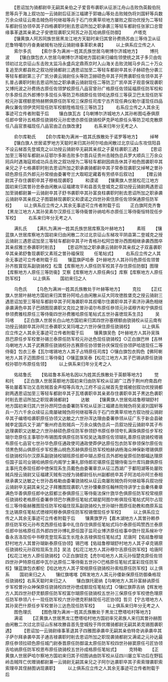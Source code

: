 <!-- { "loadSidebar": true } -->
　　【恩诏加为骑都尉卒无嗣其亲伯之子爱音布袭职从征浙江舟山击败伪英毅伯阮思等兵于海上叙功加一云骑尉后征浙江福建于郭塘山等处击败贼伪将刘国轩等兵数万余众续征云南击贼伪将何继祖等兵于石门坎黄草坝地方屡败之叙功优授为二等轻车都尉任协领卒其子四格袭职时削去恩诏所加之职承袭三等轻车都尉任张家口总管缘事革退其亲弟之子安徳现袭职又阿苏之孙瓦哈纳原任防御】
　　卢塔克
　　【镶黄旗人阿苏同族世居黑龙江地方天聪时来归其曾孙费扬苏由三等侍卫从征厄鲁特噶尔丹奋勇破贼有功授云骑尉缘事革职未袭】
　　以上俱系应立传之人
　　索尔多氏
　　【索尔多为满洲一姓其氏族世居乌喇博尔济城地方】
　　博托波
　　【镶白旗包衣人世居乌喇博尔济城地方国初来归编佐领使统之其子多贝由佐领初过北京征山东击败太监冯永盛兵定鼎燕京时入山海关击败流贼马步兵二十万众复追至庆都县败之叙功授骑都尉三遇恩诏加至二等轻车都尉卒其长子赫硕色分袭三等轻车都尉第三子广凯分袭云骑尉任头等防卫赫硕色卒其子阿赉袭职任佐领卒其子扎普占袭职时削去恩诏所加之职承袭云骑尉现任二等防卫广凯卒其子观音保现袭职又博托波之孙费扬古原任佐领梦蛟原任八品官曾孙广格原任佐领延福原任防军校和尔多原任员外郎博尔多现任头等防卫布顔原任佐领哈达原任三等获卫巴太现任防军校元孙富楞额恩特赫黙俱原任防军校三保原任司库宁古齐现任典仪勒尔谨现任四品典仪兼佐领伊灵阿现任防军校额陞格现任三等防卫】
　　右系应立传之人其余无事迹可立传者附载于后
　　镶白旗瓦古【乌喇博尔济城地方人其孙彬图屯泰俱原任郎中曾孙五格原任骁骑校元孙宏徳亦原任骁骑校萨克萨哈原任头等防卫哈克散原任八品官景福现任八品官由正白旗改隶】
　　右系来归年分无考之人














　　俞尔库勒氏
　　【俞尔库勒为满洲一姓其氏族散处于诺罗等地方】
　　绰琴
　　【镶白旗人世居诺罗地方天聪时来归其孙阿尔哈由闲散过北京征山东攻信阳县不设云梯首先登城克之以功授云骑尉卒无嗣其亲叔之子夏柱袭职三遇】
　　【恩诏加至三等轻车都尉从征鄂尔多斯击败多尔晋兵征贵州击贼伪总兵罗大顺兵三万余众囘兵时遇海寇郑成功兵击败之叙功授为二等轻车都尉因病告休其子柏色图袭职卒其亲兄之子七格袭职时削去恩诏所加之职承袭骑都尉卒其子常泰现袭职又绰琴之曽孙硕色原任员外郎元孙常绶由委署夸兰大取昭定藏着有劳绩卒后叙功】
　　【赠云骑尉其子存住袭职卒其子穆格现袭职】
　　和谟诺
　　【镶黄旗人世居松花江地方国初来归其曽孙忠泰由闲散从征福建攻平和县首先登城克之叙功授云骑尉两遇恩诏加至骑都尉兼一云骑尉卒其子舒书袭职卒其孙富良柱袭职时削去恩诏所加之职承袭云骑尉卒其亲叔之子图碧赫现袭职又和谟诺之四世孙索住原任佐领保通原任防军校】
　　以上俱系应立传之人其余无事迹可立传者附载于后
　　正白旗阿克齐鲁【黑龙江地方人其孙吴素尔汉原任三等侍衞曽孙纳哈布亦原任三等侍衞恒特现任步军校】
　　右系来归年分无考之人












　　满扎氏
　　【满扎为满洲一姓其氏族世居库察及叶赫地方】
　　素班
　　【镶蓝旗人世居库察地方国初来归由闲散二次过北京征山东梯攻平阴县第二登城克之授云骑尉三遇恩诏加至三等轻车都尉卒其子叶青格孙松阿岱曽孙西图相继承袭西图卒其亲叔雅兰泰袭职时削去】
　　【恩诏所加之职承袭云骑尉卒其亲叔之子双喜袭职卒其亲弟舒鲁现袭职又素班之曽孙福保现
　　任笔帖式】
　　右系应立传之人其余无事迹可立传者附载于后
　　镶蓝旗萨哈泰【叶赫地方人其孙玛色原任佐领曽孙齐胜寳现系副骁骑校】松霭【库察地方人原任防军校其子存住原任防御】图理【库察地方人原任三等防衞】艾察【库察地方人原任典仪】库察【库察地方人原任防军校】
　　以上俱系
　　国初来归之人

　　乌色氏
　　【乌色为满洲一姓其氏族散处于叶赫等地方】
　　克拉
　　【正红旗人世居叶赫地方国初来归其曽孙阿哈占由闲散从征大同攻徳胜堡克之授云骑尉三遇恩诏加至三等轻车都尉卒其子阿海袭职卒其叔噶尔住袭职卒其子索济孙满色相继承袭满色卒其子巴顔图现袭职又克拉之曽孙诺尔布原任叅领元孙诺穆齐和宁俱原任叅领费雅柱原任三等侍衞四世孙费雅哈原任笔帖式五世孙喜徳现系生员】
　　吴玛喀
　　【正白旗人世居长白山地方国初来归其四世孙塞楞额由骁骑校从征云南有功授云骑尉卒其孙阿兰泰袭职又吴玛喀之六世孙保住原任骁骑校】
　　以上俱系应立传之人其余无事迹可立传者附载于后
　　镶黄旗吴色【叶赫地方人其孙吴珠昂巴原任步军校曽孙锡兰泰原任防军校元孙达色现任骁骑校】○正白旗巴林【吉林乌喇地方人其子武赛原任骁骑校孙古赛原任协领曽孙庆保现任协领萨哈琏现任二等侍衞】包衣三泰【瓦尔喀锡地方人其子占特原任司库】○镶白旗包衣购色【佛阿喇地方人其子迈图原任三等侍衞】○镶蓝旗吴泰【松花江地方人其子巴锡讷原任骁骑校孙鄂尔布原任佐领】
　　以上俱系来归年分无考之人












　　佑祜鲁氏
　　【佑祜鲁本系地名因以为姓其氏族散处于英额等地方】
　　觉和托
　　【正白旗人世居英额地方国初来归由防军校从征湖广江西于荆州府南昌府等处屡着军功又击败贼首金声桓等兵攻九江府不设云梯首先登城被创叙功优授骑都尉两遇恩诏加至三等轻车都尉卒其子瓦塔袭职卒其亲弟存住袭职卒其子黒达色袭职时削去恩诏所加之职现袭骑都尉】
　　达敏
　　【镶黄旗人世居佑祜鲁穆瑚舒村地方国初来归其六世孙昂阿岱由委署防军校从征浙江福建击败贼伪将吴淑刘国轩等兵一万六千余众续征云南屡破贼伪将何继祖等兵于石门坎黄草坝地方叙功授云骑尉卒其子编塔哈袭职原任协领又达敏之六世孙浑达理由委署叅领从征广东于新会县破贼李定国兵又于湖广衡州府击败贼兵一万余众擒伪总兵一员叙功授云骑尉卒其子布达理袭职又达敏之六世孙赫硕色原任防军叅领舒书原任叅领夸扎满珠俱原任步军校瑚尔竒原任主事鄂尔布锡图库俱原任防军校吴达海原任佐领瑚礼善原任骁骑校塔锡布原任七品官七世孙华色原任通政使司通政使莽伊达原任包衣防军叅领保尔原任佐领黒色努山俱原任步军校惠山桃色苏赫俱原任防军校柏赫讷杨海众神保新塔锡俱原任骁骑校玛尔汉原系副骁骑校瑚班原任郎中瑚占原任员外郎柏叟原任防御福达理原任国子监司业锡哈纳原任内阁学士兼礼部侍郎尼堪原任蓝翎侍衞当什库玛鼐俱原任主事托克泰现任郎中徳保现系生员戴色由委署章京从征江西湖广于鄱阳湖等处屡败贼兵授云骑尉又征福建灭贼有功授为骑都尉任杭州副都统卒其子阿法哈孙阿兰泰相继承袭又达敏之七世孙昌格勒由委署骁骑校从征云南屡败贼伪将何继祖等兵叙功授云骑尉卒无嗣其亲兄之子拜雅图现袭职八世孙懐秦原任翰林院侍讲学士岳秦伟秦章满色华善俱原任郎中达叙都兰泰俱原任三等侍衞法保什旒华色俱原任防军校常绶原任骁骑校老格原任委署叅领巴尔赛原任笔帖式瑚星阿图尔彬俱现任笔帖式阿尔占现任三等侍衞赫雅图现任防军校福住现系副骁骑校九世孙瑚什图原任助教和商原系监生达锡原任笔帖式徳禄阿穆泰俱原任防军校锡僧现任步军校】
　　以上俱系应立传之人其余无事迹可立传者附载于后
　　镶黄旗罗丹【嘉木湖地方人其曽孙赖恭原任防军校元孙布克西原任给事中礼住存住俱原任笔帖式玛尔泰原任鸣赞西兰泰原任郎中翁格原任员外郎四世孙博礼原任国子监司业博济原任给事中旒什现系候补守备永吉洛现任中书穆克登现系监生长陞永吉禄俱现任笔帖式】尼唐阿【佑祜鲁穆瑚舒村地方人其曽孙瑚新泰原任协领】锡巴喀【佑祜鲁穆瑚舒村地方人其子卓克锡原任骁骑校元孙双柱现系生员】吴法【松花江地方人其孙穆尔吉原任防军校】哈唐阿【松花江地方人原任骁骑校】○正白旗钮克【虎尔哈地方人其元孙恒楚克原任佐领四世孙尹特原任郎中瓦尔达原任二等侍衞五世孙○巴格原任笔帖式富彩现任防军校】镶蓝旗包衣都伦【哈达地方人其子常绶原任骁骑校孙索柱原任防军校】以上俱系
　　国初来归之人
　　镶红旗喀喀【辉发地方人其元孙倭新保原任防御桑格现任骁骑校】右系天聪时来归之人
　　镶白旗托密纳【乌喇地方人其孙富赫讷原任步军校曽孙众神保原任骁骑校四世孙徳成额现任笔帖式】○镶红旗莽吉纳【辉发地方人其四世孙舒灵额原任防军校富尔瑚原任骁骑校五世孙三保原任步军校徳色理原任防军叅领八十一现任防军校六世孙徳克积赫现任弓匠协领】哲贝【宁古塔地方人其孙吴巴什原任步军校曽孙三达色现任防军校】
　　以上俱系来归年分无考之人
　　图色理氏
　　【图色理为满洲一姓其氏族散处于黒龙江懋塔哈村等地方】
　　满诺
　　【正黄旗人世居黒龙江懋塔哈村地方国初率兄弟族人来归其曽孙赫图由闲散二次过北京征山东梯攻滕县首先登城殁于阵优赠骑都尉无嗣其弟克锡图袭职遇】
　　【恩诏加一云骑尉缘事革退其子四雅图承袭卒无嗣其亲伯特竒讷承袭卒其子萨尔拜承袭卒其子通吉禄袭职时削去恩诏所加之职现袭骑都尉又满诺之元孙达最原任叅领拉硕色原任城门尉泰晋原任防御温太原任防军校四世孙赫窦原任弓匠协领吉哈纳原任防军校恩布原任骁骑校五世孙成格原任笔帖式】
　　克特勒
　　【正黄旗人世居萨哈尔察地方国初来归其子彻图讷由防军校从征四川屡立军功后在野狐岭击贼阵亡优赠骑都尉兼一云骑尉无嗣其亲兄之子阿尔达袭职卒其子索索理袭职索索理卒其侄赫图讷现袭职】
　　以上俱系应立传之人其余无事迹可立传者附载于后
